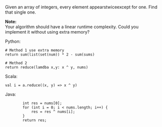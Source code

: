 Given an array of integers, every element appearstwiceexcept for one. Find that single one.

**Note:**  
Your algorithm should have a linear runtime complexity. Could you implement it without using extra memory?



Python:

```
# Method 1 use extra memory
return sum(list(set(num)) * 2 - sum(sums)

# Method 2 
return reduce(lamdba x,y: x ^ y, nums)
```

Scala:

```
val i = a.reduce((x, y) => x ^ y)
```

Java:

```
        int res = nums[0];
        for (int i = 0; i < nums.length; i++) {
            res = res ^ nums[i];
        }
        return res;
```



